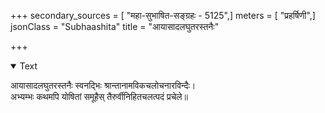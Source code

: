 +++
secondary_sources = [ "महा-सुभाषित-सङ्ग्रहः - 5125",]
meters = [ "प्रहर्षिणी",]
jsonClass = "Subhaashita"
title = "आयासादलघुतरस्तनैः"

+++

<details open><summary>Text</summary>

आयासादलघुतरस्तनैः स्वनद्भिः श्रान्तानामविकचलोचनारविन्दैः।  
अभ्यम्भः कथमपि योषितां समूहैस् तैरुर्वीनिहितचलत्पदं प्रचेले॥
</details>
